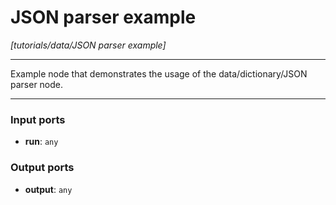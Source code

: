 # JSON parser example

_[tutorials/data/JSON parser example]_

---

Example node that demonstrates the usage of the data/dictionary/JSON parser node.<br>

---

### Input ports

* __run__: ` any `

### Output ports

* __output__: ` any `

